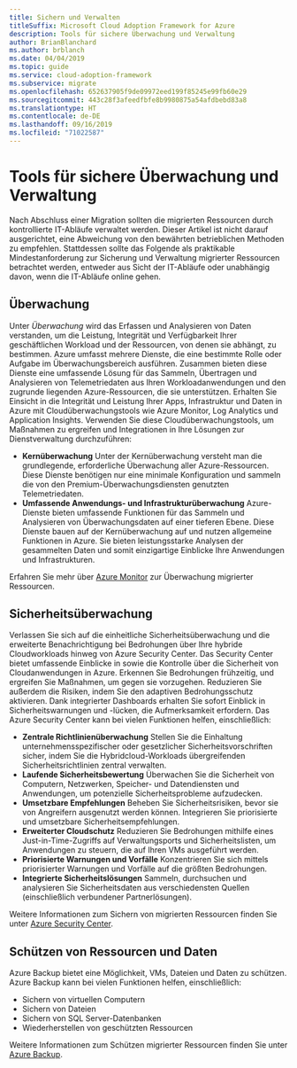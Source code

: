 ```yaml
---
title: Sichern und Verwalten
titleSuffix: Microsoft Cloud Adoption Framework for Azure
description: Tools für sichere Überwachung und Verwaltung
author: BrianBlanchard
ms.author: brblanch
ms.date: 04/04/2019
ms.topic: guide
ms.service: cloud-adoption-framework
ms.subservice: migrate
ms.openlocfilehash: 652637905f9de09972eed199f85245e99fb60e29
ms.sourcegitcommit: 443c28f3afeedfbfe8b9980875a54afdbebd83a8
ms.translationtype: HT
ms.contentlocale: de-DE
ms.lasthandoff: 09/16/2019
ms.locfileid: "71022587"
---
```

# <a name="secure-monitoring-and-management-tools"></a>Tools für sichere Überwachung und Verwaltung

Nach Abschluss einer Migration sollten die migrierten Ressourcen durch kontrollierte IT-Abläufe verwaltet werden. Dieser Artikel ist nicht darauf ausgerichtet, eine Abweichung von den bewährten betrieblichen Methoden zu empfehlen. Stattdessen sollte das Folgende als praktikable Mindestanforderung zur Sicherung und Verwaltung migrierter Ressourcen betrachtet werden, entweder aus Sicht der IT-Abläufe oder unabhängig davon, wenn die IT-Abläufe online gehen.

## <a name="monitoring"></a>Überwachung

Unter *Überwachung* wird das Erfassen und Analysieren von Daten verstanden, um die Leistung, Integrität und Verfügbarkeit Ihrer geschäftlichen Workload und der Ressourcen, von denen sie abhängt, zu bestimmen. Azure umfasst mehrere Dienste, die eine bestimmte Rolle oder Aufgabe im Überwachungsbereich ausführen. Zusammen bieten diese Dienste eine umfassende Lösung für das Sammeln, Übertragen und Analysieren von Telemetriedaten aus Ihren Workloadanwendungen und den zugrunde liegenden Azure-Ressourcen, die sie unterstützen. Erhalten Sie Einsicht in die Integrität und Leistung Ihrer Apps, Infrastruktur und Daten in Azure mit Cloudüberwachungstools wie Azure Monitor, Log Analytics und Application Insights. Verwenden Sie diese Cloudüberwachungstools, um Maßnahmen zu ergreifen und Integrationen in Ihre Lösungen zur Dienstverwaltung durchzuführen:

- **Kernüberwachung** Unter der Kernüberwachung versteht man die grundlegende, erforderliche Überwachung aller Azure-Ressourcen. Diese Dienste benötigen nur eine minimale Konfiguration und sammeln die von den Premium-Überwachungsdiensten genutzten Telemetriedaten.
- **Umfassende Anwendungs- und Infrastrukturüberwachung** Azure-Dienste bieten umfassende Funktionen für das Sammeln und Analysieren von Überwachungsdaten auf einer tieferen Ebene. Diese Dienste bauen auf der Kernüberwachung auf und nutzen allgemeine Funktionen in Azure. Sie bieten leistungsstarke Analysen der gesammelten Daten und somit einzigartige Einblicke Ihre Anwendungen und Infrastrukturen.

Erfahren Sie mehr über [Azure Monitor](https://docs.microsoft.com/azure/azure-monitor/overview) zur Überwachung migrierter Ressourcen.

## <a name="security-monitoring"></a>Sicherheitsüberwachung

Verlassen Sie sich auf die einheitliche Sicherheitsüberwachung und die erweiterte Benachrichtigung bei Bedrohungen über Ihre hybride Cloudworkloads hinweg von Azure Security Center. Das Security Center bietet umfassende Einblicke in sowie die Kontrolle über die Sicherheit von Cloudanwendungen in Azure. Erkennen Sie Bedrohungen frühzeitig, und ergreifen Sie Maßnahmen, um gegen sie vorzugehen. Reduzieren Sie außerdem die Risiken, indem Sie den adaptiven Bedrohungsschutz aktivieren. Dank integrierter Dashboards erhalten Sie sofort Einblick in Sicherheitswarnungen und -lücken, die Aufmerksamkeit erfordern. Das Azure Security Center kann bei vielen Funktionen helfen, einschließlich:

- **Zentrale Richtlinienüberwachung** Stellen Sie die Einhaltung unternehmensspezifischer oder gesetzlicher Sicherheitsvorschriften sicher, indem Sie die Hybridcloud-Workloads übergreifenden Sicherheitsrichtlinien zentral verwalten.
- **Laufende Sicherheitsbewertung** Überwachen Sie die Sicherheit von Computern, Netzwerken, Speicher- und Datendiensten und Anwendungen, um potenzielle Sicherheitsprobleme aufzudecken.
- **Umsetzbare Empfehlungen** Beheben Sie Sicherheitsrisiken, bevor sie von Angreifern ausgenutzt werden können. Integrieren Sie priorisierte und umsetzbare Sicherheitsempfehlungen.
- **Erweiterter Cloudschutz** Reduzieren Sie Bedrohungen mithilfe eines Just-in-Time-Zugriffs auf Verwaltungsports und Sicherheitslisten, um Anwendungen zu steuern, die auf Ihren VMs ausgeführt werden.
- **Priorisierte Warnungen und Vorfälle** Konzentrieren Sie sich mittels priorisierter Warnungen und Vorfälle auf die größten Bedrohungen.
- **Integrierte Sicherheitslösungen** Sammeln, durchsuchen und analysieren Sie Sicherheitsdaten aus verschiedensten Quellen (einschließlich verbundener Partnerlösungen).

Weitere Informationen zum Sichern von migrierten Ressourcen finden Sie unter [Azure Security Center](https://docs.microsoft.com/azure/security-center).

## <a name="protect-assets-and-data"></a>Schützen von Ressourcen und Daten

Azure Backup bietet eine Möglichkeit, VMs, Dateien und Daten zu schützen. Azure Backup kann bei vielen Funktionen helfen, einschließlich:

- Sichern von virtuellen Computern
- Sichern von Dateien
- Sichern von SQL Server-Datenbanken
- Wiederherstellen von geschützten Ressourcen

Weitere Informationen zum Schützen migrierter Ressourcen finden Sie unter [Azure Backup](https://docs.microsoft.com/azure/backup).
